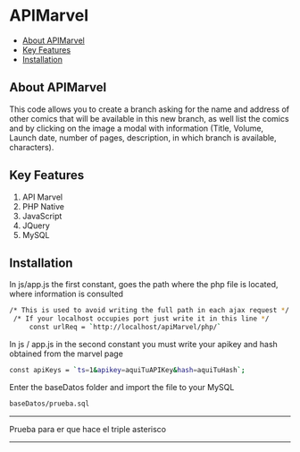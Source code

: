 # APIMarvel

* [About APIMarvel](#about-apimarvel)
* [Key Features](#key-Features)
* [Installation](#installation)

## About APIMarvel

This code allows you to create a branch asking for the name and address of other comics that will be available in this new branch, as well list the comics and by clicking on the image a modal with information (Title, Volume, Launch date, number of pages, description, in which branch is available, characters).

## Key Features

1. API Marvel
2. PHP Native
3. JavaScript
4. JQuery
5. MySQL

## Installation

In js/app.js the first constant, goes the path where the php file is located, where information is consulted

```sh
/* This is used to avoid writing the full path in each ajax request */
 /* If your localhost occupies port just write it in this line */
     const urlReq = `http://localhost/apiMarvel/php/`
```

In js / app.js in the second constant you must write your apikey and hash obtained from the marvel page

```sh
const apiKeys = `ts=1&apikey=aquiTuAPIKey&hash=aquiTuHash`;
```

Enter the baseDatos folder and import the file to your MySQL

```sh
baseDatos/prueba.sql
```
***
Prueba para er que hace el triple asterisco
***

